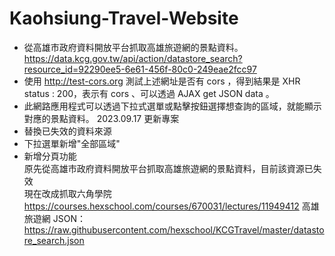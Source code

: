 Kaohsiung-Travel-Website
====
* 從高雄市政府資料開放平台抓取高雄旅遊網的景點資料。
  https://data.kcg.gov.tw/api/action/datastore_search?resource_id=92290ee5-6e61-456f-80c0-249eae2fcc97
* 使用 http://test-cors.org 測試上述網址是否有 cors ，得到結果是 XHR status : 200，表示有 cors 、可以透過 AJAX get JSON data 。
* 此網路應用程式可以透過下拉式選單或點擊按鈕選擇想查詢的區域，就能顯示對應的景點資料。
      2023.09.17 更新專案
* 替換已失效的資料來源
* 下拉選單新增"全部區域"
* 新增分頁功能  
原先從高雄市政府資料開放平台抓取高雄旅遊網的景點資料，目前該資源已失效   
現在改成抓取六角學院 https://courses.hexschool.com/courses/670031/lectures/11949412 高雄旅遊網 JSON：  
https://raw.githubusercontent.com/hexschool/KCGTravel/master/datastore_search.json
